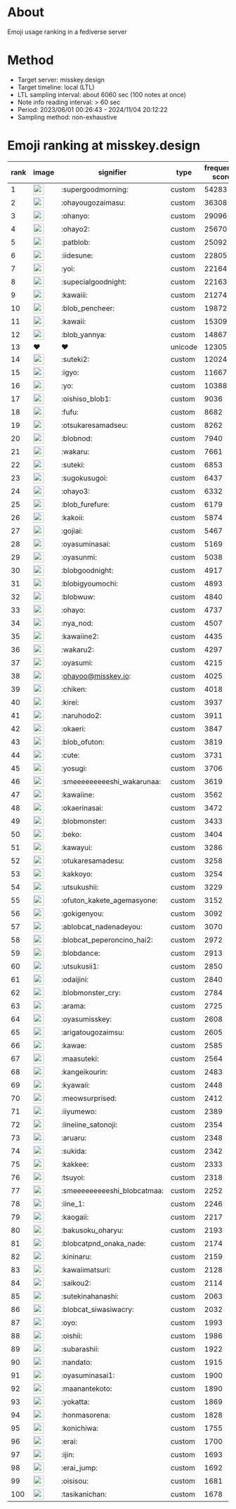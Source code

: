 # About
Emoji usage ranking in a fediverse server

# Method
- Target server: misskey.design
- Target timeline: local (LTL)
- LTL sampling interval: about 6060 sec (100 notes at once)
- Note info reading interval: > 60 sec
- Period: 2023/06/01 00:26:43 - 2024/11/04 20:12:22 
- Sampling method: non-exhaustive

# Emoji ranking at misskey.design

|rank|image|signifier|type|frequency score|
|----|----|----|----|----|
|1|<img height="24" src="https://misskey.design/emoji/supergoodmorning.webp">|:supergoodmorning:|custom|54283|
|2|<img height="24" src="https://misskey.design/emoji/ohayougozaimasu.webp">|:ohayougozaimasu:|custom|36308|
|3|<img height="24" src="https://misskey.design/emoji/ohanyo.webp">|:ohanyo:|custom|29096|
|4|<img height="24" src="https://misskey.design/emoji/ohayo2.webp">|:ohayo2:|custom|25670|
|5|<img height="24" src="https://misskey.design/emoji/patblob.webp">|:patblob:|custom|25092|
|6|<img height="24" src="https://misskey.design/emoji/iidesune.webp">|:iidesune:|custom|22805|
|7|<img height="24" src="https://misskey.design/emoji/yoi.webp">|:yoi:|custom|22164|
|8|<img height="24" src="https://misskey.design/emoji/supecialgoodnight.webp">|:supecialgoodnight:|custom|22163|
|9|<img height="24" src="https://misskey.design/emoji/kawaiii.webp">|:kawaiii:|custom|21274|
|10|<img height="24" src="https://misskey.design/emoji/blob_pencheer.webp">|:blob_pencheer:|custom|19872|
|11|<img height="24" src="https://misskey.design/emoji/kawaii.webp">|:kawaii:|custom|15309|
|12|<img height="24" src="https://misskey.design/emoji/blob_yannya.webp">|:blob_yannya:|custom|14867|
|13|❤|❤|unicode|12305|
|14|<img height="24" src="https://misskey.design/emoji/suteki2.webp">|:suteki2:|custom|12024|
|15|<img height="24" src="https://misskey.design/emoji/igyo.webp">|:igyo:|custom|11667|
|16|<img height="24" src="https://misskey.design/emoji/yo.webp">|:yo:|custom|10388|
|17|<img height="24" src="https://misskey.design/emoji/oishiso_blob1.webp">|:oishiso_blob1:|custom|9036|
|18|<img height="24" src="https://misskey.design/emoji/fufu.webp">|:fufu:|custom|8682|
|19|<img height="24" src="https://misskey.design/emoji/otsukaresamadseu.webp">|:otsukaresamadseu:|custom|8262|
|20|<img height="24" src="https://misskey.design/emoji/blobnod.webp">|:blobnod:|custom|7940|
|21|<img height="24" src="https://misskey.design/emoji/wakaru.webp">|:wakaru:|custom|7661|
|22|<img height="24" src="https://misskey.design/emoji/suteki.webp">|:suteki:|custom|6853|
|23|<img height="24" src="https://misskey.design/emoji/sugokusugoi.webp">|:sugokusugoi:|custom|6437|
|24|<img height="24" src="https://misskey.design/emoji/ohayo3.webp">|:ohayo3:|custom|6332|
|25|<img height="24" src="https://misskey.design/emoji/blob_furefure.webp">|:blob_furefure:|custom|6179|
|26|<img height="24" src="https://misskey.design/emoji/kakoii.webp">|:kakoii:|custom|5874|
|27|<img height="24" src="https://misskey.design/emoji/gojiai.webp">|:gojiai:|custom|5467|
|28|<img height="24" src="https://misskey.design/emoji/oyasuminasai.webp">|:oyasuminasai:|custom|5169|
|29|<img height="24" src="https://misskey.design/emoji/oyasunmi.webp">|:oyasunmi:|custom|5038|
|30|<img height="24" src="https://misskey.design/emoji/blobgoodnight.webp">|:blobgoodnight:|custom|4917|
|31|<img height="24" src="https://misskey.design/emoji/blobigyoumochi.webp">|:blobigyoumochi:|custom|4893|
|32|<img height="24" src="https://misskey.design/emoji/blobwuw.webp">|:blobwuw:|custom|4840|
|33|<img height="24" src="https://misskey.design/emoji/ohayo.webp">|:ohayo:|custom|4737|
|34|<img height="24" src="https://misskey.design/emoji/nya_nod.webp">|:nya_nod:|custom|4507|
|35|<img height="24" src="https://misskey.design/emoji/kawaiine2.webp">|:kawaiine2:|custom|4435|
|36|<img height="24" src="https://misskey.design/emoji/wakaru2.webp">|:wakaru2:|custom|4297|
|37|<img height="24" src="https://misskey.design/emoji/oyasumi.webp">|:oyasumi:|custom|4215|
|38|<img height="24" src="https://misskey.design/emoji/ohayoo.webp">|:ohayoo@misskey.io:|custom|4025|
|39|<img height="24" src="https://misskey.design/emoji/chiken.webp">|:chiken:|custom|4018|
|40|<img height="24" src="https://misskey.design/emoji/kirei.webp">|:kirei:|custom|3937|
|41|<img height="24" src="https://misskey.design/emoji/naruhodo2.webp">|:naruhodo2:|custom|3911|
|42|<img height="24" src="https://misskey.design/emoji/okaeri.webp">|:okaeri:|custom|3847|
|43|<img height="24" src="https://misskey.design/emoji/blob_ofuton.webp">|:blob_ofuton:|custom|3819|
|44|<img height="24" src="https://misskey.design/emoji/cute.webp">|:cute:|custom|3731|
|45|<img height="24" src="https://misskey.design/emoji/yosugi.webp">|:yosugi:|custom|3706|
|46|<img height="24" src="https://misskey.design/emoji/smeeeeeeeeeshi_wakarunaa.webp">|:smeeeeeeeeeshi_wakarunaa:|custom|3619|
|47|<img height="24" src="https://misskey.design/emoji/kawaiine.webp">|:kawaiine:|custom|3562|
|48|<img height="24" src="https://misskey.design/emoji/okaerinasai.webp">|:okaerinasai:|custom|3472|
|49|<img height="24" src="https://misskey.design/emoji/blobmonster.webp">|:blobmonster:|custom|3433|
|50|<img height="24" src="https://misskey.design/emoji/beko.webp">|:beko:|custom|3404|
|51|<img height="24" src="https://misskey.design/emoji/kawayui.webp">|:kawayui:|custom|3286|
|52|<img height="24" src="https://misskey.design/emoji/otukaresamadesu.webp">|:otukaresamadesu:|custom|3258|
|53|<img height="24" src="https://misskey.design/emoji/kakkoyo.webp">|:kakkoyo:|custom|3254|
|54|<img height="24" src="https://misskey.design/emoji/utsukushii.webp">|:utsukushii:|custom|3229|
|55|<img height="24" src="https://misskey.design/emoji/ofuton_kakete_agemasyone.webp">|:ofuton_kakete_agemasyone:|custom|3152|
|56|<img height="24" src="https://misskey.design/emoji/gokigenyou.webp">|:gokigenyou:|custom|3092|
|57|<img height="24" src="https://misskey.design/emoji/ablobcat_nadenadeyou.webp">|:ablobcat_nadenadeyou:|custom|3070|
|58|<img height="24" src="https://misskey.design/emoji/blobcat_peperoncino_hai2.webp">|:blobcat_peperoncino_hai2:|custom|2972|
|59|<img height="24" src="https://misskey.design/emoji/blobdance.webp">|:blobdance:|custom|2913|
|60|<img height="24" src="https://misskey.design/emoji/utsukusii1.webp">|:utsukusii1:|custom|2850|
|61|<img height="24" src="https://misskey.design/emoji/odaijini.webp">|:odaijini:|custom|2840|
|62|<img height="24" src="https://misskey.design/emoji/blobmonster_cry.webp">|:blobmonster_cry:|custom|2784|
|63|<img height="24" src="https://misskey.design/emoji/arama.webp">|:arama:|custom|2725|
|64|<img height="24" src="https://misskey.design/emoji/oyasumisskey.webp">|:oyasumisskey:|custom|2608|
|65|<img height="24" src="https://misskey.design/emoji/arigatougozaimsu.webp">|:arigatougozaimsu:|custom|2605|
|66|<img height="24" src="https://misskey.design/emoji/kawae.webp">|:kawae:|custom|2585|
|67|<img height="24" src="https://misskey.design/emoji/maasuteki.webp">|:maasuteki:|custom|2564|
|68|<img height="24" src="https://misskey.design/emoji/kangeikourin.webp">|:kangeikourin:|custom|2483|
|69|<img height="24" src="https://misskey.design/emoji/kyawaii.webp">|:kyawaii:|custom|2448|
|70|<img height="24" src="https://misskey.design/emoji/meowsurprised.webp">|:meowsurprised:|custom|2412|
|71|<img height="24" src="https://misskey.design/emoji/iiyumewo.webp">|:iiyumewo:|custom|2389|
|72|<img height="24" src="https://misskey.design/emoji/iineiine_satonoji.webp">|:iineiine_satonoji:|custom|2354|
|73|<img height="24" src="https://misskey.design/emoji/aruaru.webp">|:aruaru:|custom|2348|
|74|<img height="24" src="https://misskey.design/emoji/sukida.webp">|:sukida:|custom|2342|
|75|<img height="24" src="https://misskey.design/emoji/kakkee.webp">|:kakkee:|custom|2333|
|76|<img height="24" src="https://misskey.design/emoji/tsuyoi.webp">|:tsuyoi:|custom|2318|
|77|<img height="24" src="https://misskey.design/emoji/smeeeeeeeeeshi_blobcatmaa.webp">|:smeeeeeeeeeshi_blobcatmaa:|custom|2252|
|78|<img height="24" src="https://misskey.design/emoji/iine_1.webp">|:iine_1:|custom|2246|
|79|<img height="24" src="https://misskey.design/emoji/kaogaii.webp">|:kaogaii:|custom|2217|
|80|<img height="24" src="https://misskey.design/emoji/bakusoku_oharyu.webp">|:bakusoku_oharyu:|custom|2193|
|81|<img height="24" src="https://misskey.design/emoji/blobcatpnd_onaka_nade.webp">|:blobcatpnd_onaka_nade:|custom|2174|
|82|<img height="24" src="https://misskey.design/emoji/kininaru.webp">|:kininaru:|custom|2159|
|83|<img height="24" src="https://misskey.design/emoji/kawaiimatsuri.webp">|:kawaiimatsuri:|custom|2128|
|84|<img height="24" src="https://misskey.design/emoji/saikou2.webp">|:saikou2:|custom|2114|
|85|<img height="24" src="https://misskey.design/emoji/sutekinahanashi.webp">|:sutekinahanashi:|custom|2063|
|86|<img height="24" src="https://misskey.design/emoji/blobcat_siwasiwacry.webp">|:blobcat_siwasiwacry:|custom|2032|
|87|<img height="24" src="https://misskey.design/emoji/oyo.webp">|:oyo:|custom|1993|
|88|<img height="24" src="https://misskey.design/emoji/oishii.webp">|:oishii:|custom|1986|
|89|<img height="24" src="https://misskey.design/emoji/subarashii.webp">|:subarashii:|custom|1922|
|90|<img height="24" src="https://misskey.design/emoji/nandato.webp">|:nandato:|custom|1915|
|91|<img height="24" src="https://misskey.design/emoji/oyasuminasai1.webp">|:oyasuminasai1:|custom|1900|
|92|<img height="24" src="https://misskey.design/emoji/maanantekoto.webp">|:maanantekoto:|custom|1890|
|93|<img height="24" src="https://misskey.design/emoji/yokatta.webp">|:yokatta:|custom|1869|
|94|<img height="24" src="https://misskey.design/emoji/honmasorena.webp">|:honmasorena:|custom|1828|
|95|<img height="24" src="https://misskey.design/emoji/konichiwa.webp">|:konichiwa:|custom|1755|
|96|<img height="24" src="https://misskey.design/emoji/erai.webp">|:erai:|custom|1700|
|97|<img height="24" src="https://misskey.design/emoji/ijin.webp">|:ijin:|custom|1693|
|98|<img height="24" src="https://misskey.design/emoji/erai_jump.webp">|:erai_jump:|custom|1692|
|99|<img height="24" src="https://misskey.design/emoji/oisisou.webp">|:oisisou:|custom|1681|
|100|<img height="24" src="https://misskey.design/emoji/tasikanichan.webp">|:tasikanichan:|custom|1678|

